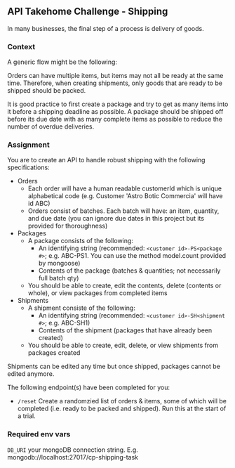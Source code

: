 ## API Takehome Challenge - Shipping 

In many businesses, the final step of a process is delivery of goods.

### Context
A generic flow might be the following:

Orders can have multiple items, but items may not all be ready at the same time.
Therefore, when creating shipments, only goods that are ready to be shipped should be packed.

It is good practice to first create a package and try to get as many items into it before a shipping deadline as possible.
A package should be shipped off before its due date with as many complete items as possible to reduce the number of overdue deliveries.

### Assignment
You are to create an API to handle robust shipping with the following specifications:

- Orders
  - Each order will have a human readable customerId which is unique alphabetical code (e.g. Customer 'Astro Botic Commercia' will have id ABC)
  - Orders consist of batches. Each batch will have: an item, quantity, and due date (you can ignore due dates in this project but its provided for thoroughness)
- Packages
  - A package consists of the following:
    - An identifying string (recommended: `<customer id>-PS<package #>`; e.g. ABC-PS1. You can use the method model.count provided by mongoose)
    - Contents of the package (batches & quantities; not necessarily full batch qty)
  - You should be able to create, edit the contents, delete (contents or whole), or view packages from completed items
- Shipments
  - A shipment consiste of the following:
    - An identifying string (recommended: `<customer id>-SH<shipment #>`; e.g. ABC-SH1)
    - Contents of the shipment (packages that have already been created)
  - You should be able to create, edit, delete, or view shipments from packages created

Shipments can be edited any time but once shipped, packages cannot be edited anymore.

The following endpoint(s) have been completed for you:
- `/reset` Create a randomzied list of orders & items, some of which will be completed (i.e. ready to be packed and shipped). Run this at the start of a trial.

### Required env vars
`DB_URI` your mongoDB connection string. E.g. mongodb://localhost:27017/cp-shipping-task